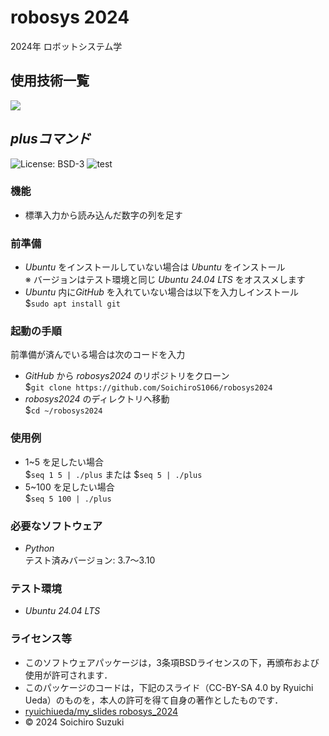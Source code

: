 # robosys 2024
2024年 ロボットシステム学

## 使用技術一覧
<img src="https://img.shields.io/badge/-Python-yellow.svg?logo=python&style=for-the-badge">

## *plusコマンド*
![License: BSD-3](https://img.shields.io/badge/License-BSD--3--Clause-blue.svg)
![test](https://github.com/SoichiroS1066/robosys2024/actions/workflows/test.yml/badge.svg)

### 機能
- 標準入力から読み込んだ数字の列を足す

### 前準備
- *Ubuntu* をインストールしていない場合は *Ubuntu* をインストール  
※ バージョンはテスト環境と同じ *Ubuntu 24.04 LTS* をオススメします
- *Ubuntu* 内に*GitHub* を入れていない場合は以下を入力しインストール  
$`sudo apt install git`

### 起動の手順
前準備が済んでいる場合は次のコードを入力  
- *GitHub* から *robosys2024* のリポジトリをクローン  
$`git clone https://github.com/SoichiroS1066/robosys2024`  
- *robosys2024* のディレクトリへ移動  
$`cd ~/robosys2024`

### 使用例
- 1~5 を足したい場合  
$`seq 1 5 | ./plus` または $`seq 5 | ./plus`
- 5~100 を足したい場合  
$`seq 5 100 | ./plus`

### 必要なソフトウェア
- *Python*  
テスト済みバージョン: 3.7〜3.10

### テスト環境
- *Ubuntu 24.04 LTS*

### ライセンス等
- このソフトウェアパッケージは，3条項BSDライセンスの下，再頒布および使用が許可されます．
- このパッケージのコードは，下記のスライド（CC-BY-SA 4.0 by Ryuichi Ueda）のものを，本人の許可を得て自身の著作としたものです．
- [ryuichiueda/my_slides robosys_2024](https://github.com/ryuichiueda/my_slides/tree/master/robosys_2024)
- © 2024 Soichiro Suzuki
